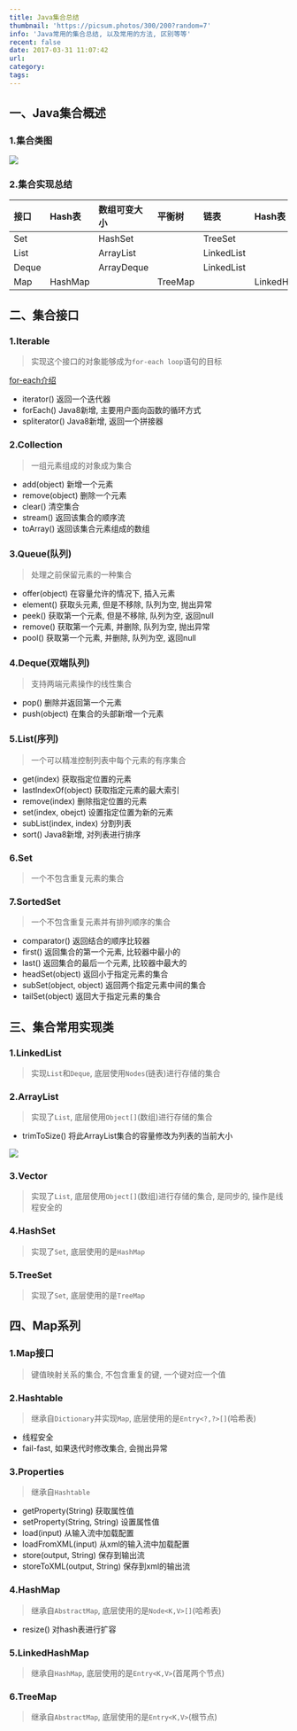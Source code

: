 ```yaml
---
title: Java集合总结
thumbnail: 'https://picsum.photos/300/200?random=7'
info: 'Java常用的集合总结, 以及常用的方法, 区别等等'
recent: false
date: 2017-03-31 11:07:42
url:
category:
tags:
---
```


## 一、Java集合概述

### 1.集合类图
![](/assets/image/blog/java-collection-theory/uml.png)

### 2.集合实现总结

|接口|Hash表|数组可变大小|平衡树|链表|Hash表 + 链表|
|:---|:-----|:-----------|:-----|:---|:------------|
|Set||HashSet|           |TreeSet|   |LinkedHashSet|
|List|      |ArrayList   |      |LinkedList|       |
|Deque|     |ArrayDeque  |      |LinkedList|       |
|Map|HashMap|            |TreeMap|   |LinkedHashMap|

## 二、集合接口

### 1.Iterable

>实现这个接口的对象能够成为`for-each loop`语句的目标

[for-each介绍](https://docs.oracle.com/javase/8/docs/technotes/guides/language/foreach.html)

- iterator() 返回一个迭代器
- forEach() Java8新增, 主要用户面向函数的循环方式
- spliterator() Java8新增, 返回一个拼接器

### 2.Collection

> 一组元素组成的对象成为集合

- add(object) 新增一个元素
- remove(object) 删除一个元素
- clear() 清空集合
- stream() 返回该集合的顺序流
- toArray() 返回该集合元素组成的数组

### 3.Queue(队列)

> 处理之前保留元素的一种集合

- offer(object) 在容量允许的情况下, 插入元素
- element() 获取头元素, 但是不移除, 队列为空, 抛出异常
- peek() 获取第一个元素, 但是不移除, 队列为空, 返回null
- remove() 获取第一个元素, 并删除, 队列为空, 抛出异常
- pool() 获取第一个元素, 并删除, 队列为空, 返回null

### 4.Deque(双端队列)

> 支持两端元素操作的线性集合

- pop() 删除并返回第一个元素
- push(object) 在集合的头部新增一个元素

### 5.List(序列)

> 一个可以精准控制列表中每个元素的有序集合

- get(index) 获取指定位置的元素
- lastIndexOf(object) 获取指定元素的最大索引
- remove(index) 删除指定位置的元素
- set(index, obejct) 设置指定位置为新的元素
- subList(index, index) 分割列表
- sort() Java8新增, 对列表进行排序

### 6.Set

> 一个不包含重复元素的集合

### 7.SortedSet

> 一个不包含重复元素并有排列顺序的集合

- comparator() 返回结合的顺序比较器
- first() 返回集合的第一个元素, 比较器中最小的
- last() 返回集合的最后一个元素, 比较器中最大的
- headSet(object) 返回小于指定元素的集合
- subSet(object, object) 返回两个指定元素中间的集合
- tailSet(object) 返回大于指定元素的集合

## 三、集合常用实现类

### 1.LinkedList

> 实现`List`和`Deque`, 底层使用`Nodes`(链表)进行存储的集合

### 2.ArrayList

> 实现了`List`, 底层使用`Object[]`(数组)进行存储的集合

- trimToSize() 将此ArrayList集合的容量修改为列表的当前大小

![](/assets/image/blog/java-collection-theory/arraylist-trim.gif)

### 3.Vector 

> 实现了`List`, 底层使用`Object[]`(数组)进行存储的集合, 是同步的, 操作是线程安全的

### 4.HashSet

> 实现了`Set`, 底层使用的是`HashMap`

### 5.TreeSet

> 实现了`Set`, 底层使用的是`TreeMap`

## 四、Map系列

### 1.Map接口

> 键值映射关系的集合, 不包含重复的键, 一个键对应一个值

### 2.Hashtable

> 继承自`Dictionary`并实现`Map`, 底层使用的是`Entry<?,?>[]`(哈希表)

- 线程安全
- fail-fast, 如果迭代时修改集合, 会抛出异常

### 3.Properties

> 继承自`Hashtable`

- getProperty(String) 获取属性值
- setProperty(String, String)  设置属性值
- load(input) 从输入流中加载配置
- loadFromXML(input) 从xml的输入流中加载配置
- store(output, String) 保存到输出流
- storeToXML(output, String) 保存到xml的输出流

### 4.HashMap

> 继承自`AbstractMap`, 底层使用的是`Node<K,V>[]`(哈希表)

- resize() 对hash表进行扩容

### 5.LinkedHashMap

> 继承自`HashMap`, 底层使用的是`Entry<K,V>`(首尾两个节点)

### 6.TreeMap

> 继承自`AbstractMap`, 底层使用的是`Entry<K,V>`(根节点)

